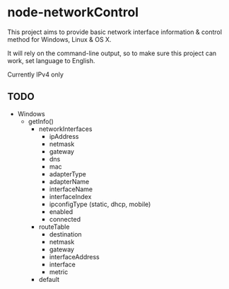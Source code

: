 node-networkControl
===================

This project aims to provide basic network interface information & control method for Windows, Linux & OS X.

It will rely on the command-line output, so to make sure this project can work, set language to English.

Currently IPv4 only

## TODO

- Windows
    - getInfo()
        - networkInterfaces
            - ipAddress
            - netmask
            - gateway
            - dns
            - mac
            - adapterType
            - adapterName
            - interfaceName
            - interfaceIndex
            - ipconfigType (static, dhcp, mobile)
            - enabled
            - connected
        - routeTable
            - destination
            - netmask
            - gateway
            - interfaceAddress
            - interface
            - metric
        - default
